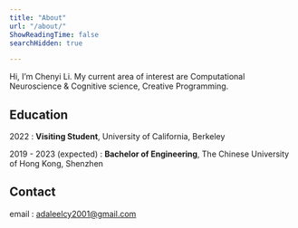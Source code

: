```yaml
---
title: "About"
url: "/about/"
ShowReadingTime: false
searchHidden: true

---
```


Hi, I’m Chenyi Li. My current area of interest are Computational Neuroscience & Cognitive science, Creative Programming.

## Education

2022
: **Visiting Student**, University of California, Berkeley

2019 - 2023 (expected)
: **Bachelor of Engineering**, The Chinese University of Hong Kong, Shenzhen

## Contact
email
: adaleelcy2001@gmail.com
